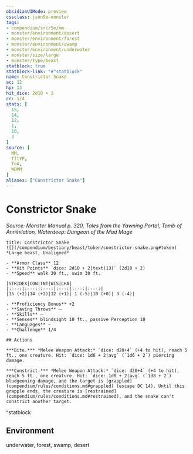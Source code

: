 ```yaml
---
obsidianUIMode: preview
cssclass: json5e-monster
tags:
- compendium/src/5e/mm
- monster/environment/desert
- monster/environment/forest
- monster/environment/swamp
- monster/environment/underwater
- monster/size/large
- monster/type/beast
statblock: true
statblock-link: "#^statblock"
name: Constrictor Snake
ac: 12
hp: 13
hit_dice: 2d10 + 2
cr: 1/4
stats: [
  15,
  14,
  12,
  1,
  10,
  3
]
source: [
  MM,
  TftYP,
  ToA,
  WDMM
]
aliases: ["Constrictor Snake"]
---
```

# Constrictor Snake
*Source: Monster Manual p. 320, Tales from the Yawning Portal, Tomb of Annihilation, Waterdeep: Dungeon of the Mad Mage*  

```ad-statblock
title: Constrictor Snake
![](/compendium/bestiary/beast/token/constrictor-snake.png#token)
*Large beast, Unaligned*

- **Armor Class** 12 
- **Hit Points** `dice: 2d10 + 2|text(13)` (2d10 + 2) 
- **Speed** walk 30 ft., swim 30 ft.

|STR|DEX|CON|INT|WIS|CHA|
|:---:|:---:|:---:|:---:|:---:|:---:|
|15 (+2)|14 (+2)|12 (+1)| 1 (-5)|10 (+0)| 3 (-4)|

- **Proficiency Bonus** +2
- **Saving Throws** ⏤
- **Skills** ⏤
- **Senses** blindsight 10 ft., passive Perception 10
- **Languages** —
- **Challenge** 1/4

## Actions

***Bite.*** *Melee Weapon Attack:* `dice: d20+4` (+4 to hit), reach 5 ft., one creature. Hit: `dice: 1d6 + 2|avg` (`1d6 + 2`) piercing damage.

***Constrict.*** *Melee Weapon Attack:* `dice: d20+4` (+4 to hit), reach 5 ft., one creature. Hit: `dice: 1d8 + 2|avg` (`1d8 + 2`) bludgeoning damage, and the target is [grappled](compendium/rules/conditions.md#grappled) (escape DC 14). Until this grapple ends, the creature is [restrained](compendium/rules/conditions.md#restrained), and the snake can't constrict another target.
```
^statblock

## Environment

underwater, forest, swamp, desert